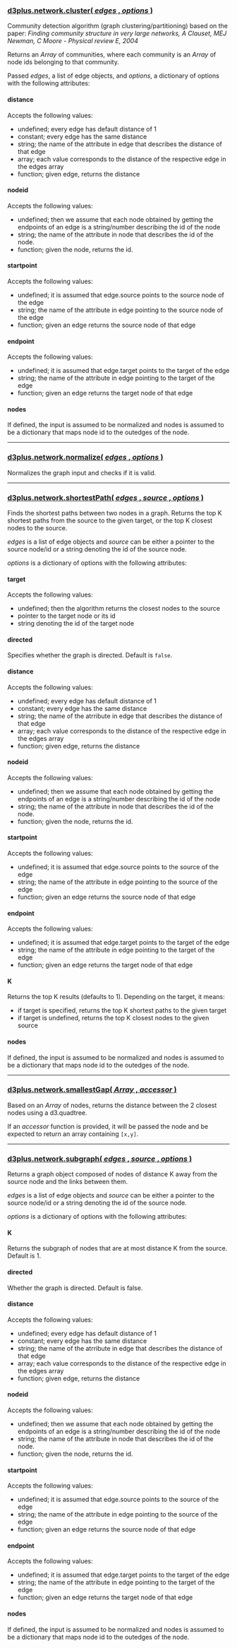 ### <a name="cluster" href="#cluster">d3plus.network.cluster( *edges* , *options* )</a>

Community detection algorithm (graph clustering/partitioning) based on the paper: *Finding community structure in very large networks, A Clauset, MEJ Newman, C Moore - Physical review E, 2004*

Returns an *Array* of communities, where each community is an *Array* of node ids belonging to that community.

Passed *edges*, a list of edge objects, and *options*, a dictionary of options with the following attributes:

#### distance
Accepts the following values:
* undefined; every edge has default distance of 1
* constant; every edge has the same distance
* string; the name of the attribute in edge that describes the distance of that edge
* array; each value corresponds to the distance of the respective edge in the edges array
* function; given edge, returns the distance

#### nodeid
Accepts the following values:
* undefined; then we assume that each node obtained by getting the endpoints of an edge is a string/number describing the id of the node
* string; the name of the attribute in node that describes the id of the node.
* function; given the node, returns the id.

#### startpoint
Accepts the following values:
* undefined; it is assumed that edge.source points to the source node of the edge
* string; the name of the attribute in edge pointing to the source node of the edge
* function; given an edge returns the source node of that edge

#### endpoint
Accepts the following values:
* undefined; it is assumed that edge.target points to the target of the edge
* string; the name of the attribute in edge pointing to the target of the edge
* function; given an edge returns the target node of that edge

#### nodes
If defined, the input is assumed to be normalized and nodes is assumed to be a dictionary that maps node id to the outedges of the node.

---

### <a name="normalize" href="#normalize">d3plus.network.normalize( *edges* , *options* )</a>

Normalizes the graph input and checks if it is valid.

---

### <a name="shortestPath" href="#shortestPath">d3plus.network.shortestPath( *edges* , *source* , *options* )</a>

Finds the shortest paths between two nodes in a graph. Returns the top K shortest paths from the source to the given target, or the top K closest nodes to the source.

*edges* is a list of edge objects and *source* can be either a pointer to the source node/id or a string denoting the id of the source node.

*options* is a dictionary of options with the following attributes:

#### target
Accepts the following values:
* undefined; then the algorithm returns the closest nodes to the source
* pointer to the target node or its id
* string denoting the id of the target node

#### directed
Specifies whether the graph is directed. Default is `false`.

#### distance
Accepts the following values:
* undefined; every edge has default distance of 1
* constant; every edge has the same distance
* string; the name of the atrribute in edge that describes the distance of that edge
* array; each value corresponds to the distance of the respective edge in the edges array
* function; given edge, returns the distance

#### nodeid
Accepts the following values:
* undefined; then we assume that each node obtained by getting the endpoints of an edge is a string/number describing the id of the node
* string; the name of the attribute in node that describes the id of the node.
* function; given the node, returns the id.

#### startpoint
Accepts the following values:
* undefined; it is assumed that edge.source points to the source of the edge
* string; the name of the attribute in edge pointing to the source of the edge
* function; given an edge returns the source node of that edge

#### endpoint
Accepts the following values:
* undefined; it is assumed that edge.target points to the target of the edge
* string; the name of the attribute in edge pointing to the target of the edge
* function; given an edge returns the target node of that edge

#### K
Returns the top K results (defaults to 1). Depending on the target, it means:
* if target is specified, returns the top K shortest paths to the given target
* if target is undefined, returns the top K closest nodes to the given source

#### nodes
If defined, the input is assumed to be normalized and nodes is assumed to be a dictionary that maps node id to the outedges of the node.

---

### <a name="smallestGap" href="#smallestGap">d3plus.network.smallestGap( *Array* , *accessor* )</a>

Based on an *Array* of nodes, returns the distance between the 2 closest nodes using a d3.quadtree.

If an *accessor* function is provided, it will be passed the node and be expected to return an array containing `[x,y]`.

---

### <a name="subgraph" href="#subgraph">d3plus.network.subgraph( *edges* , *source* , *options* )</a>

Returns a graph object composed of nodes of distance K away from the source node and the links between them.

*edges* is a list of edge objects and *source* can be either a pointer to the source node/id or a string denoting the id of the source node.

*options* is a dictionary of options with the following attributes:

#### K
Returns the subgraph of nodes that are at most distance K from the source. Default is 1.

#### directed
Whether the graph is directed. Default is false.

#### distance
Accepts the following values:
* undefined; every edge has default distance of 1
* constant; every edge has the same distance
* string; the name of the atrribute in edge that describes the distance of that edge
* array; each value corresponds to the distance of the respective edge in the edges array
* function; given edge, returns the distance

#### nodeid
Accepts the following values:
* undefined; then we assume that each node obtained by getting the endpoints of an edge is a string/number describing the id of the node
* string; the name of the attribute in node that describes the id of the node.
* function; given the node, returns the id.

#### startpoint
Accepts the following values:
* undefined; it is assumed that edge.source points to the source of the edge
* string; the name of the attribute in edge pointing to the source of the edge
* function; given an edge returns the source node of that edge

#### endpoint
Accepts the following values:
* undefined; it is assumed that edge.target points to the target of the edge
* string; the name of the attribute in edge pointing to the target of the edge
* function; given an edge returns the target node of that edge

#### nodes
If defined, the input is assumed to be normalized and nodes is assumed to be a dictionary that maps node id to the outedges of the node.
